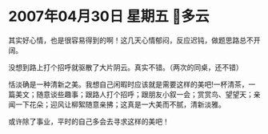 # 2007年04月30日 星期五 多云

其实好心情，也是很容易得到的啊！这几天心情郁闷，反应迟钝，做题思路总不开阔。

没想到路上打个招呼就驱散了大片阴云。真实不错。（两次的同桌，还不错）

恬淡确是一种清新之美。我想自己闲暇时应该就是需要这样的美吧!一杯清茶，一篇美文；随意谈些趣事；跟路人打个招呼；跟朋友小叙一会；赏赏鸟、望望天；亲闻一下花朵；迎风让柳絮随意亲拂；这真是一大美而不腻，清新淡雅。

或许除了事业，平时的自己多会去寻求这样的美吧！